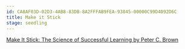 ```yaml
---
id: CA8AF03D-02D3-4AB8-83DB-8A2FFFAB9FEA-93845-00000C99D4092D6C
title: Make it Stick
stage: seedling
---
```

[Make It Stick: The Science of Successful Learning by Peter C. Brown](https://www.goodreads.com/book/show/18770267-make-it-stick)


